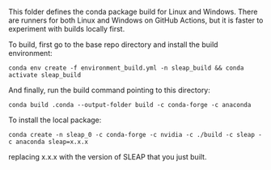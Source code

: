 This folder defines the conda package build for Linux and Windows. There are runners for both Linux and Windows on GitHub Actions, but it is faster to experiment with builds locally first.

To build, first go to the base repo directory and install the build environment:

```
conda env create -f environment_build.yml -n sleap_build && conda activate sleap_build
```

And finally, run the build command pointing to this directory:

```
conda build .conda --output-folder build -c conda-forge -c anaconda
```

To install the local package:

```
conda create -n sleap_0 -c conda-forge -c nvidia -c ./build -c sleap -c anaconda sleap=x.x.x
```

replacing x.x.x with the version of SLEAP that you just built.
